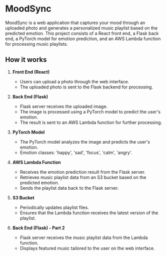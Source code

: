 # MoodSync

MoodSync is a web application that captures your mood through an uploaded photo and generates a personalized music playlist based on the predicted emotion. This project consists of a React front end, a Flask back end, a PyTorch model for emotion prediction, and an AWS Lambda function for processing music playlists.

## How it works

1. **Front End (React)**
    - Users can upload a photo through the web interface.
    - The uploaded photo is sent to the Flask backend for processing.

2. **Back End (Flask)**
    - Flask server receives the uploaded image.
    - The image is processed using a PyTorch model to predict the user's emotion.
    - The result is sent to an AWS Lambda function for further processing.

3. **PyTorch Model**
    - The PyTorch model analyzes the image and predicts the user's emotion.
    - Emotion classes: 'happy', 'sad', 'focus', 'calm', 'angry'.

4. **AWS Lambda Function**
    - Receives the emotion prediction result from the Flask server.
    - Retrieves music playlist data from an S3 bucket based on the predicted emotion.
    - Sends the playlist data back to the Flask server.

5. **S3 Bucket**
    - Periodically updates playlist files.
    - Ensures that the Lambda function receives the latest version of the playlist.

6. **Back End (Flask) - Part 2**
    - Flask server receives the music playlist data from the Lambda function.
    - Displays featured music tailored to the user on the web interface.
